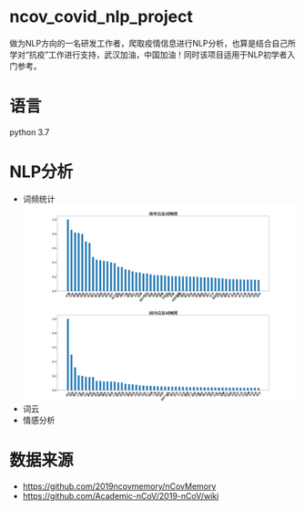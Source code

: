 # ncov_covid_nlp_project
做为NLP方向的一名研发工作者，爬取疫情信息进行NLP分析，也算是结合自己所学对“抗疫”工作进行支持，武汉加油，中国加油！同时该项目适用于NLP初学者入门参考。

# 语言
python 3.7

# NLP分析
* 词频统计<br>
![请查看word_cloud/bar_chart_abroad.jpg](https://github.com/Miaoya-Xin/ncov_covid_nlp_project/blob/master/word_cloud/bar_chart_abroad.jpg)
![请查看word_cloud/bar_chart_domestic.jpg](https://github.com/Miaoya-Xin/ncov_covid_nlp_project/blob/master/word_cloud/bar_chart_domestic.jpg)
* 词云<br>
* 情感分析<br>

# 数据来源
* https://github.com/2019ncovmemory/nCovMemory<br>
* https://github.com/Academic-nCoV/2019-nCoV/wiki<br>
